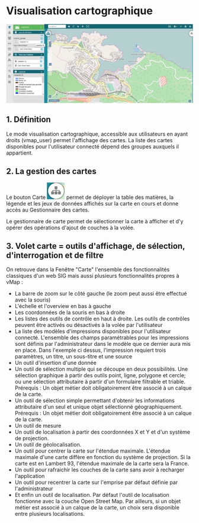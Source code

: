 # Visualisation cartographique

![](../images/mode_visualisation.png)

## 1. Définition

Le mode visualisation cartographique, accessible aux utilisateurs en
ayant droits (vmap_user) permet l'affichage des cartes. La liste des
cartes disponibles pour l'utilisateur connecté dépend des groupes
auxquels il appartient.

## 2. La gestion des cartes

Le bouton Carte ![](../images/bouton_carte.png) permet de déployer la table des matières, la légende et les jeux de données affichés sur la carte en cours et donne accès au Gestionnaire des cartes. 

Le gestionnaire de carte permet de sélectionner la carte à afficher et d'y opérer des opérations d'ajout de couches à la volée. 



## 3. Volet carte = outils d'affichage, de sélection, d'interrogation et de filtre

On retrouve dans la Fenêtre "Carte" l'ensemble des fonctionnalités
classiques d'un web SIG mais aussi plusieurs fonctionnalités propres à
vMap :

-   La barre de zoom sur le côté gauche (le zoom peut aussi être
    effectué avec la souris)
-   L'échelle et l'overview en bas à gauche
-   Les coordonnées de la souris en bas à droite
-   Les listes des outils de contrôle en haut à droite. Les outils de
    contrôles peuvent être activés ou désactivés à la volée par
    l'utilisateur
-   La liste des modèles d'impressions disponibles pour
    l'utilisateur connecté. L'ensemble des champs paramétrables pour les
    impressions sont définis par l'administrateur dans le modèle que ce
    dernier aura mis en place. Dans l'exemple ci dessus, l'impression
    requiert trois paramètres, un titre, un sous-titre et une source
-   Un outil d'insertion d'une donnée
-   Un outil de sélection multiple qui se découpe en deux possibilités.
    Une sélection graphique à partir des outils point, ligne, polygone
    et cercle; ou une sélection attributaire à partir d'un formulaire
    filtrable et triable. Prérequis : Un objet métier doit
    obligatoirement être associé à un calque de la carte.
-   Un outil de sélection simple permettant d'obtenir les informations
    attributaire d'un seul et unique objet sélectionné géographiquement.
    Prérequis : Un objet métier doit obligatoirement être associé à un
    calque de la carte.
-   Un outil de mesure
-   Un outil de localisation à partir des coordonnées X et Y et d'un
    système de projection.
-   Un outil de géolocalisation.
-   Un outil pour centrer la carte sur l'étendue maximale. L'étendue
    maximale d'une carte diffère en fonction du système de projection.
    Si la carte est en Lambert 93, l'étendue maximale de la carte sera
    la France.
-   Un outil pour rafraichir les couches de la carte sans avoir à
    recharger l'application
-   Un outil pour recentrer la carte sur l'emprise par défaut définie
    par l'administrateur
-   Et enfin un outil de localisation. Par défaut l'outil de
    localisation fonctionne avec la couche Open Street Map. Par
    ailleurs, si un objet métier est associé à un calque de la carte, un
    choix sera disponible entre plusieurs localisations.
